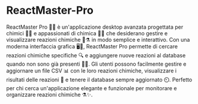 # ReactMaster-Pro
ReactMaster Pro 🧪💡 è un'applicazione desktop avanzata progettata per chimici 🧑‍🔬 e appassionati di chimica 🧑‍🔬 che desiderano gestire e visualizzare reazioni chimiche 🔬⚗️ in modo semplice e interattivo. Con una moderna interfaccia grafica 🖥️🎨, ReactMaster Pro permette di cercare reazioni chimiche specifiche 🔍 e aggiungere nuove reazioni al database quando non sono già presenti 📂📝. Gli utenti possono facilmente gestire e aggiornare un file CSV 📊 con le loro reazioni chimiche, visualizzare i risultati delle reazioni 🌟 e tenere il database sempre aggiornato ⏲️. Perfetto per chi cerca un'applicazione elegante e funzionale per monitorare e organizzare reazioni chimiche ⚗️✨.
